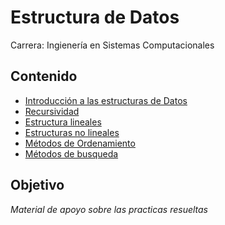# Estructura de Datos
Carrera: Ingienería en Sistemas Computacionales


## Contenido
- [Introducción a las estructuras de Datos](https://github.com/floressdi/EsDatos/tree/main/Unidad1)
- [Recursividad](https://github.com/floressdi/EsDatos/tree/main/Unidad2)
- [Estructura lineales](https://github.com/floressdi/EsDatos/tree/main/U3)
- [Estructuras no lineales](https://github.com/floressdi/EsDatos/tree/main/U4/P4.1/P4.1ArbolDeBusquedaBinario)
- [Métodos de Ordenamiento](https://github.com/floressdi/EsDatos/tree/main/U5/P5.1Ordenamiento/MetodoOrdenamiento)
- [Métodos de busqueda](#)


## Objetivo
_Material de apoyo sobre las practicas resueltas_


